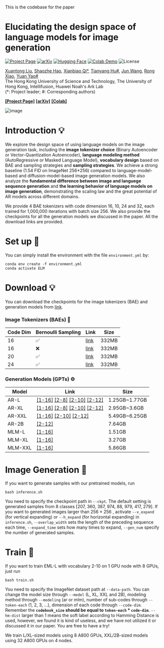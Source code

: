 This is the codebase for the paper

# Elucidating the design space of language models for image generation

[![Project Page](https://img.shields.io/badge/Webpage-0054a6?logo=Google%20chrome&logoColor=white)](https://Pepper-lll.github.io/LMforImageGeneration/)
[![arXiv](https://img.shields.io/badge/arXiv-2410.16257%20-b31b1b)](https://arxiv.org/abs/2410.16257)
[![Hugging Face](https://img.shields.io/badge/%F0%9F%A4%97%20Hugging%20Face-ELM-blue)](https://huggingface.co/xuantonglll/ELM)
[![Colab Demo](https://colab.research.google.com/assets/colab-badge.svg)](https://colab.research.google.com/drive/1l7FRzS8HSlmSjpVJW7mOfsV2GJWtmGsR?usp=sharing)
![License](https://img.shields.io/github/license/haoosz/ConceptExpress?color=lightgray)

[Xuantong Liu](https://github.com/Pepper-lll), [Shaozhe Hao](https://haoosz.github.io/), [Xianbiao Qi*](https://scholar.google.com/citations?user=odjSydQAAAAJ&hl=en), [Tianyang Hu#](https://hu-tianyang.github.io/), [Jun Wang](https://scholar.google.com/citations?user=mX8s9ZgAAAAJ), [Rong Xiao](https://scholar.google.com/citations?user=Zb5wT08AAAAJ&hl=en), [Yuan Yao#](https://yao-lab.github.io/)\
The Hong Kong University of Science and Technology, The University of Hong Kong, Intellifusion, Huawei Noah's Ark Lab\
(*: Project leader; #: Corresponding authors)

[**[Project Page]**](https://Pepper-lll.github.io/LMforImageGeneration/) [**[arXiv]**](https://arxiv.org/abs/2410.16257) [**[Colab]**](https://colab.research.google.com/drive/1l7FRzS8HSlmSjpVJW7mOfsV2GJWtmGsR?usp=sharing)

![image](https://github.com/Pepper-lll/LMforImageGeneration/blob/main/first_pic.png)

# Introduction 💡

We explore the design space of using language models on the image generation task, including the **image tokenizer choice** (Binary Autoencoder or Vector-Quantization Autoencoder), **language modeling method** (AutoRegressive or Masked Language Model), **vocabulary design** based on BAE and sampling strategies and **sampling strategies**. We achieve a strong baseline (1.54 FID on ImageNet 256*256) compared to language-model-based and diffusion-model-based image generation models. We also analyze the **fundamental difference between image and languege sequence generation** and **the learning behavior of language models on image generation**, demonstrating the scaling law and the great potential of AR models across different domains.

We provide 4 BAE tokenizers with code dimension 16, 10, 24 and 32, each trained for 1,000,000 iterations with batch size 256. We also provide the checkpoints for all the generation models we discussed in the paper. All the download links are provided.

# Set up 🔩
You can simply install the environment with the file ```environment.yml``` by:

```
conda env create -f environment.yml
conda activate ELM
```
# Download 💡
You can download the checkpoints for the image tokenizers (BAE) and generation models from [link](https://huggingface.co/xuantonglll/ELM).

### Image Tokenizers (BAEs) 🧩

| Code Dim  | Bernoulli Sampling | Link | Size |
| ------------- | ------------- |-------------|-------------|
| 16  | ✅  | [link](https://huggingface.co/xuantonglll/ELM/resolve/main/bae/bae_16/binaryae_ema.th?download=true) | 332MB |
| 16  | ❌ | [link](https://huggingface.co/xuantonglll/ELM/resolve/main/bae/bae_16_deter/binaryae_ema.th?download=true) | 332MB|
| 20  | ✅  | [link](https://huggingface.co/xuantonglll/ELM/resolve/main/bae/bae_20/binaryae_ema.th?download=true) | 332MB |
| 24  | ✅  | [link](https://huggingface.co/xuantonglll/ELM/resolve/main/bae/bae_24/binaryae_ema.th?download=true)| 332MB |

### Generation Models (GPTs) ⚙️
| Model  | Link | Size |
| ------------- | -------------| -------------|
|AR-L |[[1-16]](https://huggingface.co/xuantonglll/ELM/resolve/main/gpt/L-1-16.pth?download=true)  [[2-8]](https://huggingface.co/xuantonglll/ELM/resolve/main/gpt/L-2-8.pth?download=true) [[2-10]](https://huggingface.co/xuantonglll/ELM/resolve/main/gpt/L-2-10.pth?download=true) [[2-12]](https://huggingface.co/xuantonglll/ELM/resolve/main/gpt/L-2-12.pth?download=true)| 1.25GB~1.77GB|
|AR-XL | [[1-16]](https://huggingface.co/xuantonglll/ELM/resolve/main/gpt/XL-1-16.pth?download=true) [[2-8]](https://huggingface.co/xuantonglll/ELM/resolve/main/gpt/XL-2-8.pth?download=true) [[2-10]](https://huggingface.co/xuantonglll/ELM/resolve/main/gpt/XL-2-10.pth?download=true)  [[2-12]](https://huggingface.co/xuantonglll/ELM/resolve/main/gpt/XL-2-12.pth?download=true) | 2.95GB~3.6GB|
|AR-XXL | [[1-16]](https://huggingface.co/xuantonglll/ELM/resolve/main/gpt/XXL-1-16.pth?download=true) [[2-10]](https://huggingface.co/xuantonglll/ELM/resolve/main/gpt/XXL-2-10.pth?download=true)  [[2-12]](https://huggingface.co/xuantonglll/ELM/resolve/main/gpt/XXL-2-12.pth?download=true) | 5.49GB~6.25GB|
|AR-2B | [[2-12]](https://huggingface.co/xuantonglll/ELM/resolve/main/gpt/2B-2-12.pth?download=true) | 7.64GB|
|MLM-L | [[1-16]](https://huggingface.co/xuantonglll/ELM/resolve/main/gpt/mlmL-1-16.pth?download=true) | 1.51GB|
|MLM-XL | [[1-16]](https://huggingface.co/xuantonglll/ELM/resolve/main/gpt/mlmXL-1-16.pth?download=true) | 3.27GB|
|MLM-XXL | [[1-16]](https://huggingface.co/xuantonglll/ELM/resolve/main/gpt/mlmXXL-1-16.pth?download=true) | 5.86GB|

# Image Generation 🌟
If you want to generate samples with our pretrained models, run
```
bash inference.sh
```
You need to specify the checkpoint path in ```--ckpt```. The default setting is generated samples from 8 classes [207, 360, 387, 974, 88, 979, 417, 279].
If you want to generated images larger than 256 $\times$ 256
, activate ```--v_expand``` (for vertical expanding) or ```--h_expand``` (for horizontal expanding) in ```inference.sh```, ```--overlap_width``` sets the length of the preceding sequence each time, ```--expand_time``` sets how many times to expand, ```--gen_num``` specify the number of generated samples.


# Train 🌟
If you want to train EML-L with vocabulary 2-10 on 1 GPU node with 8 GPUs, just run
```
bash train.sh
```
You need to specify the ImageNet dataset path at ```--data-path```. You can change the model size through ```--model``` (L, XL, XXL and 2B), modeling method through ```--modeling``` (ar or mlm), number of sub-codes through ```--token-each``` (1, 2, 3, ...), dimension of each code through ```--code-dim```. Remember the **```codebook_size``` should be equal to 
```token-each``` *  ```code-dim```**. ```--hm-dist``` larger than 1 means the soft label according to Hamming Distance is used, however, we found it is kind of useless, and we have not utilized it or discussed it in our paper. You are free to have a try!

We train L/XL-sized models using 8 A800 GPUs, XXL/2B-sized models using 32 A800 GPUs on 4 nodes.
